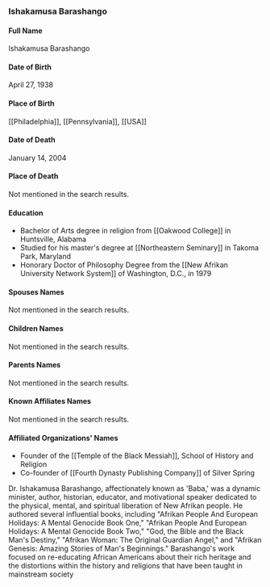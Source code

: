 ### Ishakamusa Barashango

#### Full Name

Ishakamusa Barashango

#### Date of Birth

April 27, 1938

#### Place of Birth

[[Philadelphia]], [[Pennsylvania]], [[USA]]

#### Date of Death

January 14, 2004

#### Place of Death

Not mentioned in the search results.

#### Education

- Bachelor of Arts degree in religion from [[Oakwood College]] in Huntsville, Alabama
- Studied for his master's degree at [[Northeastern Seminary]] in Takoma Park, Maryland
- Honorary Doctor of Philosophy Degree from the [[New Afrikan University Network System]] of Washington, D.C., in 1979

#### Spouses Names

Not mentioned in the search results.

#### Children Names

Not mentioned in the search results.

#### Parents Names

Not mentioned in the search results.

#### Known Affiliates Names

Not mentioned in the search results.

#### Affiliated Organizations' Names

- Founder of the [[Temple of the Black Messiah]], School of History and Religion
- Co-founder of [[Fourth Dynasty Publishing Company]] of Silver Spring

Dr. Ishakamusa Barashango, affectionately known as 'Baba,' was a dynamic minister, author, historian, educator, and motivational speaker dedicated to the physical, mental, and spiritual liberation of New Afrikan people. He authored several influential books, including "Afrikan People And European Holidays: A Mental Genocide Book One," "Afrikan People And European Holidays: A Mental Genocide Book Two," "God, the Bible and the Black Man's Destiny," "Afrikan Woman: The Original Guardian Angel," and "Afrikan Genesis: Amazing Stories of Man's Beginnings." Barashango's work focused on re-educating African Americans about their rich heritage and the distortions within the history and religions that have been taught in mainstream society